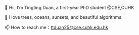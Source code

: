 👋 Hii, I’m Tingting Duan, a first-year PhD student @CSE,CUHK

🌳 I love trees, oceans, sunsets, and beautiful algorithms

📫 How to reach me：ttduan25@cse.cuhk.edu.hk

<!---
DTTTTTTT777/DTTTTTTT777 is a ✨ special ✨ repository because its `README.md` (this file) appears on your GitHub profile.
You can click the Preview link to take a look at your changes.
--->
